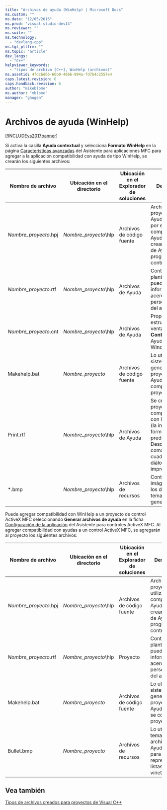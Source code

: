 ```yaml
---
title: "Archivos de ayuda (WinHelp) | Microsoft Docs"
ms.custom: ""
ms.date: "12/05/2016"
ms.prod: "visual-studio-dev14"
ms.reviewer: ""
ms.suite: ""
ms.technology: 
  - "devlang-cpp"
ms.tgt_pltfrm: ""
ms.topic: "article"
dev_langs: 
  - "C++"
helpviewer_keywords: 
  - "tipos de archivo [C++], WinHelp (archivos)"
ms.assetid: 4fdcbd66-66b0-4866-894a-fd7b4c2557e4
caps.latest.revision: 6
caps.handback.revision: 6
author: "mikeblome"
ms.author: "mblome"
manager: "ghogen"
---
```

# Archivos de ayuda (WinHelp)
[!INCLUDE[vs2017banner](../assembler/inline/includes/vs2017banner.md)]

Si activa la casilla **Ayuda contextual** y selecciona **Formato WinHelp** en la página [Características avanzadas](../mfc/reference/advanced-features-mfc-application-wizard.md) del Asistente para aplicaciones MFC para agregar a la aplicación compatibilidad con ayuda de tipo WinHelp, se crearán los siguientes archivos:  
  
|Nombre de archivo|Ubicación en el directorio|Ubicación en el Explorador de soluciones|Descripción|  
|-----------------------|--------------------------------|----------------------------------------------|-----------------|  
|*Nombre\_proyecto*.hpj|*Nombre\_proyecto*\\hlp|Archivos de código fuente|Archivo de proyecto de Ayuda utilizado por el compilador de Ayudas para crear el archivo de Ayuda del programa o control.|  
|*Nombre\_proyecto*.rtf|*Nombre\_proyecto*\\hlp|Archivos de Ayuda|Contiene temas plantilla que puede editar e información acerca de la personalización del archivo .hpj.|  
|*Nombre\_proyecto*.cnt|*Nombre\_proyecto*\\hlp|Archivos de Ayuda|Proporciona la estructura de la ventana **Contenido** de la Ayuda de Windows.|  
|Makehelp.bat|*Nombre\_proyecto*|Archivos de código fuente|Lo utiliza el sistema para generar el proyecto de Ayuda cuando se compila el proyecto.|  
|Print.rtf|*Nombre\_proyecto*\\hlp|Archivos de Ayuda|Se crea si el proyecto incluye compatibilidad con la impresión \(la incluye de forma predeterminada\).  Describe los comandos y los cuadros de diálogo de impresión.|  
|\*.bmp|*Nombre\_proyecto*\\hlp|Archivos de recursos|Contiene imágenes para los distintos temas de ayuda generados.|  
  
 Puede agregar compatibilidad con WinHelp a un proyecto de control ActiveX MFC seleccionando **Generar archivos de ayuda** en la ficha [Configuración de la aplicación](../mfc/reference/application-settings-mfc-activex-control-wizard.md) del Asistente para controles ActiveX MFC.  Al agregar compatibilidad con ayudas a un control ActiveX MFC, se agregarán al proyecto los siguientes archivos:  
  
|Nombre de archivo|Ubicación en el directorio|Ubicación en el Explorador de soluciones|Descripción|  
|-----------------------|--------------------------------|----------------------------------------------|-----------------|  
|*Nombre\_proyecto*.hpj|*Nombre\_proyecto*\\hlp|Archivos de código fuente|Archivo de proyecto utilizado por el compilador de Ayudas para crear el archivo de Ayuda del programa o control.|  
|*Nombre\_proyecto*.rtf|*Nombre\_proyecto*\\hlp|Proyecto|Contiene temas plantilla que puede editar e información acerca de la personalización del archivo .hpj.|  
|Makehelp.bat|*Nombre\_proyecto*|Archivos de código fuente|Lo utiliza el sistema para generar el proyecto de Ayuda cuando se compila el proyecto.|  
|Bullet.bmp|*Nombre\_proyecto*|Archivos de recursos|Lo utilizan temas de archivo de Ayuda estándar para representar listas con viñetas.|  
  
## Vea también  
 [Tipos de archivos creados para proyectos de Visual C\+\+](../ide/file-types-created-for-visual-cpp-projects.md)